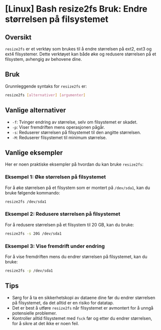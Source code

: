 # [Linux] Bash resize2fs Bruk: Endre størrelsen på filsystemet

## Oversikt
`resize2fs` er et verktøy som brukes til å endre størrelsen på ext2, ext3 og ext4 filsystemer. Dette verktøyet kan både øke og redusere størrelsen på et filsystem, avhengig av behovene dine.

## Bruk
Grunnleggende syntaks for `resize2fs` er:

```bash
resize2fs [alternativer] [argumenter]
```

## Vanlige alternativer
- `-f`: Tvinger endring av størrelse, selv om filsystemet er skadet.
- `-p`: Viser fremdriften mens operasjonen pågår.
- `-s`: Reduserer størrelsen på filsystemet til den angitte størrelsen.
- `-M`: Reduserer filsystemet til minimum størrelse.

## Vanlige eksempler
Her er noen praktiske eksempler på hvordan du kan bruke `resize2fs`:

### Eksempel 1: Øke størrelsen på filsystemet
For å øke størrelsen på et filsystem som er montert på `/dev/sda1`, kan du bruke følgende kommando:

```bash
resize2fs /dev/sda1
```

### Eksempel 2: Redusere størrelsen på filsystemet
For å redusere størrelsen på et filsystem til 20 GB, kan du bruke:

```bash
resize2fs -s 20G /dev/sda1
```

### Eksempel 3: Vise fremdrift under endring
For å vise fremdriften mens du endrer størrelsen på filsystemet, kan du bruke:

```bash
resize2fs -p /dev/sda1
```

## Tips
- Sørg for å ta en sikkerhetskopi av dataene dine før du endrer størrelsen på filsystemet, da det alltid er en risiko for datatap.
- Det er best å utføre `resize2fs` når filsystemet er avmontert for å unngå potensielle problemer.
- Kontroller alltid filsystemet med `fsck` før og etter du endrer størrelsen, for å sikre at det ikke er noen feil.